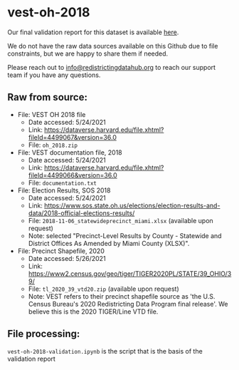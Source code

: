 # vest-oh-2018

Our final validation report for this dataset is available [here](https://redistrictingdatahub.org/dataset/vest-2018-ohio-precinct-and-election-results/).

We do not have the raw data sources available on this Github due to file constraints, but we are happy to share them if needed. 

Please reach out to info@redistrictingdatahub.org to reach our support team if you have any questions.

## Raw from source:

- File: VEST OH 2018 file
   - Date accessed: 5/24/2021
   - Link: https://dataverse.harvard.edu/file.xhtml?fileId=4499067&version=36.0
   - File: `oh_2018.zip`
- File: VEST documentation file, 2018
   - Date accessed: 5/24/2021
   - Link: https://dataverse.harvard.edu/file.xhtml?fileId=4499066&version=36.0
   - File: `documentation.txt`
- File: Election Results, SOS 2018
   - Date accessed: 5/24/2021
   - Link: https://www.sos.state.oh.us/elections/election-results-and-data/2018-official-elections-results/
   - File: `2018-11-06_statewideprecinct_miami.xlsx` (available upon request)
   - Note: selected "Precinct-Level Results by County - Statewide and District Offices As Amended by Miami County (XLSX)". 
- File: Precinct Shapefile, 2020 
   - Date accessed: 5/26/2021
   - Link: https://www2.census.gov/geo/tiger/TIGER2020PL/STATE/39_OHIO/39/
   - File: `tl_2020_39_vtd20.zip` (available upon request)
   - Note: VEST refers to their precinct shapefile source as 'the U.S. Census Bureau's 2020 Redistricting Data Program final release'. We believe this is the 2020 TIGER/Line VTD file. 

## File processing:

`vest-oh-2018-validation.ipynb` is the script that is the basis of the validation report
